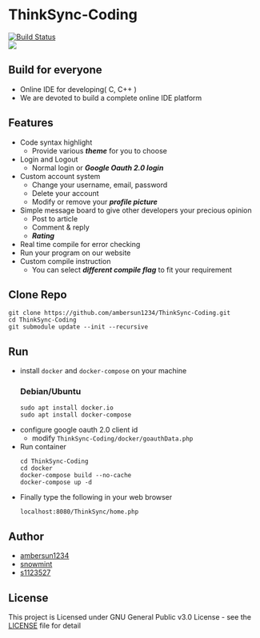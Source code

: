 # ThinkSync-Coding
[![Build Status](https://travis-ci.com/ambersun1234/ThinkSync-Coding.svg?token=e57vJgMEsZsXRodR9BkR&branch=master)](https://travis-ci.com/ambersun1234/ThinkSync-Coding)
<br>
![](https://i.imgur.com/EfPXDzj.png)

## Build for everyone
+ Online IDE for developing( C, C++ )
+ We are devoted to build a complete online IDE platform

## Features
+ Code syntax highlight
    + Provide various ***theme*** for you to choose
+ Login and Logout
    + Normal login or ***Google Oauth 2.0 login***
+ Custom account system
    + Change your username, email, password
    + Delete your account
    + Modify or remove your ***profile picture***
+ Simple message board to give other developers your precious opinion
    + Post to article
    + Comment & reply
    + ***Rating***
+ Real time compile for error checking
+ Run your program on our website
+ Custom compile instruction
    + You can select ***different compile flag*** to fit your requirement

## Clone Repo
```=1
git clone https://github.com/ambersun1234/ThinkSync-Coding.git
cd ThinkSync-Coding
git submodule update --init --recursive
```

## Run
+ install `docker` and `docker-compose` on your machine
    ### Debian/Ubuntu
    ```=1
    sudo apt install docker.io
    sudo apt install docker-compose
    ```
+ configure google oauth 2.0 client id
	+ modify `ThinkSync-Coding/docker/goauthData.php`
+ Run container
	```=1
	cd ThinkSync-Coding
	cd docker
	docker-compose build --no-cache
	docker-compose up -d
	```
+ Finally type the following in your web browser
	```=1
	localhost:8080/ThinkSync/home.php
	```

## Author
+ [ambersun1234](https://github.com/ambersun1234)
+ [snowmint](https://github.com/snowmint)
+ [s1123527](https://github.com/s1123527)

## License
This project is Licensed under GNU General Public v3.0 License - see the [LICENSE](https://github.com/ambersun1234/ThinkSync-Coding/blob/master/LICENSE) file for detail
